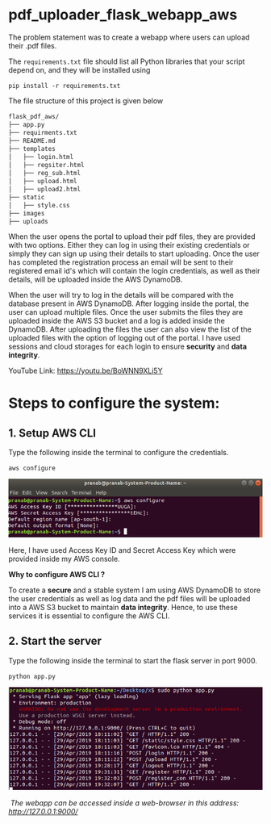 

# pdf_uploader_flask_webapp_aws

The problem statement was to create a webapp where users can upload their .pdf files.

The `requirements.txt` file should list all Python libraries that your script depend on, and they will be installed using

```
pip install -r requirements.txt
```

The file structure of this project is given below

```
flask_pdf_aws/
├── app.py			 
├── requirments.txt	 
├── README.md
├── templates
│   ├── login.html
│   ├── regsiter.html
│   ├── reg_sub.html
│   ├── upload.html
│   ├── upload2.html
├── static
│   ├── style.css
├── images
├── uploads
```

When the user opens the portal to upload their pdf files, they are provided with two options. Either they can log in using their existing credentials or simply they can sign up using their details to start uploading. Once the user has completed the registration process an email will be sent to their registered email id's which will contain the login credentials, as well as their details, will be uploaded inside the AWS DynamoDB.

When the user will try to log in the details will be compared with the database present in AWS DynamoDB. After logging inside the portal, the user can upload multiple files. Once the user submits the files they are uploaded inside the AWS S3 bucket and a log is added inside the DynamoDB. After uploading the files the user can also view the list of the uploaded files with the option of logging out of the portal. I have used sessions and cloud storages for each login to ensure **security** and **data integrity**. 

YouTube Link: https://youtu.be/BoWNN9XLi5Y 

# Steps to configure the system:

## 1. Setup AWS CLI

Type the following inside the terminal to configure the credentials.

```
aws configure
```

![Image](images/15.png)

 										   

Here, I have used Access Key ID and Secret Access Key which were provided inside my AWS console.

**Why to configure AWS CLI ?**

To create a **secure** and a stable system I am using AWS DynamoDB to store the user credentials as well as log data and the pdf files will be uploaded into a AWS S3 bucket to maintain **data integrity**. Hence, to use these services it is essential to configure the AWS CLI. 

## 2. Start the server

Type the following inside the terminal to start the flask server in port 9000.

```
python app.py
```

![Image](images/1.png)

​				*The webapp can be accessed inside a web-browser in this address: http://127.0.0.1:9000/*


